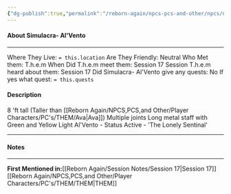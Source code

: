 ```yaml
---
{"dg-publish":true,"permalink":"/reborn-again/npcs-pcs-and-other/npcs/neutral/simulacra-al-vento/"}
---
```



#### About Simulacra- Al'Vento
---
Where They Live: `= this.location`
Are They Friendly: Neutral
Who Met them: T.h.e.m
When Did T.h.e.m meet them: Session 17
Session T.h.e.m heard about them: Session 17
Did Simulacra- Al'Vento give any quests: No
	If yes what quest: `= this.quests`


#### Description
8 'ft tall (Taller than [[Reborn Again/NPCS,PCS,and Other/Player Characters/PC's/THEM/Ava\|Ava]]) 
Multiple joints 
Long metal staff with Green and Yellow Light 
Al'Vento - Status Active - 'The Lonely Sentinal'


---

#### Notes
---


**First Mentioned in:**[[Reborn Again/Session Notes/Session 17\|Session 17]]
	[[Reborn Again/NPCS,PCS,and Other/Player Characters/PC's/THEM/THEM\|THEM]]
	